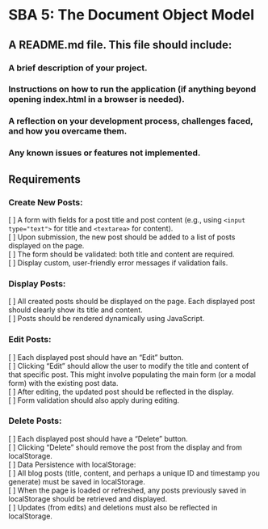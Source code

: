 # SBA 5: The Document Object Model

## A README.md file. This file should include:

### A brief description of your project.

### Instructions on how to run the application (if anything beyond opening index.html in a browser is needed).

### A reflection on your development process, challenges faced, and how you overcame them.

### Any known issues or features not implemented.

## Requirements

### Create New Posts:

[ ] A form with fields for a post title and post content (e.g., using `<input type="text">` for title and `<textarea>` for content).<br>
[ ] Upon submission, the new post should be added to a list of posts displayed on the page.<br>
[ ] The form should be validated: both title and content are required.<br>
[ ] Display custom, user-friendly error messages if validation fails.<br>

### Display Posts:

[ ] All created posts should be displayed on the page. Each displayed post should clearly show its title and content.<br>
[ ] Posts should be rendered dynamically using JavaScript.<br>

### Edit Posts:

[ ] Each displayed post should have an “Edit” button.<br>
[ ] Clicking “Edit” should allow the user to modify the title and content of that specific post. This might involve populating the main form (or a modal form) with the existing post data.<br>
[ ] After editing, the updated post should be reflected in the display.<br>
[ ] Form validation should also apply during editing.<br>

### Delete Posts:

[ ] Each displayed post should have a “Delete” button.<br>
[ ] Clicking “Delete” should remove the post from the display and from localStorage.<br>
[ ] Data Persistence with localStorage:<br>
[ ] All blog posts (title, content, and perhaps a unique ID and timestamp you generate) must be saved in localStorage.<br>
[ ] When the page is loaded or refreshed, any posts previously saved in localStorage should be retrieved and displayed.<br>
[ ] Updates (from edits) and deletions must also be reflected in localStorage.<br>
